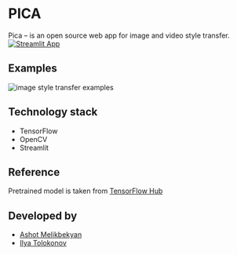 # PICA
Pica – is an open source web app for image and video style transfer.
[![Streamlit App](https://static.streamlit.io/badges/streamlit_badge_black_white.svg)](https://melikbekyanashot-pica-main-app-odd3su.streamlitapp.com/)

## Examples
![image style transfer examples](https://github.com/MelikbekyanAshot/PICA/blob/main/assets/examples.png)

## Technology stack
- TensorFlow
- OpenCV
- Streamlit

## Reference
Pretrained model is taken from [TensorFlow Hub](https://www.tensorflow.org/hub/tutorials/tf2_arbitrary_image_stylization)

## Developed by
- [Ashot Melikbekyan](https://github.com/MelikbekyanAshot)
- [Ilya Tolokonov](https://github.com/tolokonov)